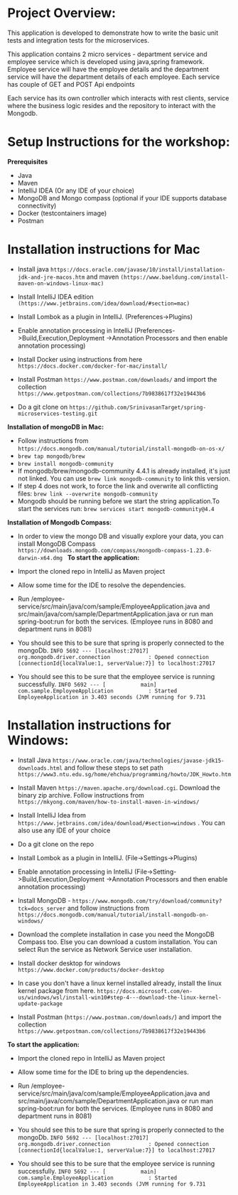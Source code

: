 # Project Overview:

This application is developed to demonstrate how to write the basic unit tests and integration tests for the microservices.

This application contains 2 micro services - department service and employee service which is developed using java,spring framework.
Employee service will have the employee details and the department service will have the department details of each employee. Each service has couple of GET and POST Api endpoints

Each service has its own controller which interacts with rest clients, service where the business logic resides and the repository to interact with the Mongodb.

# Setup Instructions for the workshop:

**Prerequisites**
*  Java
*  Maven
*  IntelliJ IDEA (Or any IDE of your choice)
*  MongoDB and Mongo compass (optional if your IDE supports database connectivity)
*  Docker (testcontainers image)
*  Postman

# Installation instructions for Mac

*  Install java `https://docs.oracle.com/javase/10/install/installation-jdk-and-jre-macos.htm` and maven `(https://www.baeldung.com/install-maven-on-windows-linux-mac)`

*  Install IntelliJ IDEA edition `(https://www.jetbrains.com/idea/download/#section=mac)`

*  Install Lombok as a plugin in IntelliJ. (Preferences->Plugins)

*  Enable annotation processing in IntelliJ (Preferences->Build,Execution,Deployment ->Annotation Processors and then enable annotation processing)

*  Install Docker using instructions from here `https://docs.docker.com/docker-for-mac/install/`

*  Install Postman `https://www.postman.com/downloads/` and import the collection `https://www.getpostman.com/collections/7b9838617f32e19443b6`

*  Do a git clone on `https://github.com/SrinivasanTarget/spring-microservices-testing.git`

**Installation of mongoDB in Mac:**

*  Follow instructions from `https://docs.mongodb.com/manual/tutorial/install-mongodb-on-os-x/`
*  `brew tap mongodb/brew`
*  `brew install mongodb-community`
*  If mongodb/brew/mongodb-community 4.4.1 is already installed, it's just not linked. You can use `brew link mongodb-community` to link this version.
*  If step 4 does not work, to force the link and overwrite all conflicting files: `brew link --overwrite mongodb-community`
*  Mongodb should be running before we start the string application.To start the services run: `brew services start mongodb-community@4.4`

**Installation of Mongodb Compass:**
*  In order to view the mongo DB and visually explore your data, you can install MongoDB Compass
`https://downloads.mongodb.com/compass/mongodb-compass-1.23.0-darwin-x64.dmg
`
**To start the application:**
*  Import the cloned repo in IntelliJ as Maven project
*  Allow some time for the IDE to resolve the dependencies.
*  Run /employee-service/src/main/java/com/sample/EmployeeApplication.java and src/main/java/com/sample/DepartmentApplication.java or run man spring-boot:run for both the services.  (Employee runs in 8080 and department runs in 8081)

*  You should see this to be sure that spring is properly connected to the mongoDb. 
`INFO 5692 --- [localhost:27017] org.mongodb.driver.connection            : Opened connection [connectionId{localValue:1, serverValue:7}] to localhost:27017
`
*  You should see this to be sure that the employee service is running successfully. 
`INFO 5692 --- [           main] com.sample.EmployeeApplication           : Started EmployeeApplication in 3.403 seconds (JVM running for 9.731
`


# Installation instructions for Windows:

*  Install Java `https://www.oracle.com/java/technologies/javase-jdk15-downloads.html`
and follow these steps to set path `https://www3.ntu.edu.sg/home/ehchua/programming/howto/JDK_Howto.htm` 

*  Install Maven `https://maven.apache.org/download.cgi`. Download the binary zip archive.
Follow instructions from `https://mkyong.com/maven/how-to-install-maven-in-windows/`

*  Install IntelliJ Idea from `https://www.jetbrains.com/idea/download/#section=windows` . You can also use any IDE of your choice
*  Do a git clone on the repo
*  Install Lombok as a plugin in IntelliJ. (File->Settings->Plugins)
*  Enable annotation processing in IntelliJ (File->Setting->Build,Execution,Deployment ->Annotation Processors and then enable annotation processing)

*  Install MongoDB - `https://www.mongodb.com/try/download/community?tck=docs_server` and follow instructions from `https://docs.mongodb.com/manual/tutorial/install-mongodb-on-windows/`
*  Download the complete installation in case you need the MongoDB Compass too. Else you can download a custom installation. You can select Run the service as Network Service user installation.

*  Install docker desktop for windows `https://www.docker.com/products/docker-desktop`
*  In case you don't have a linux kernel installed already, install the linux kernel package from here.
`https://docs.microsoft.com/en-us/windows/wsl/install-win10#step-4---download-the-linux-kernel-update-package`

*  Install Postman (`https://www.postman.com/downloads/`) and import the collection `https://www.getpostman.com/collections/7b9838617f32e19443b6`


**To start the application:**
*  Import the cloned repo in IntelliJ as Maven project
*  Allow some time for the IDE to bring up the dependencies.
*  Run /employee-service/src/main/java/com/sample/EmployeeApplication.java and src/main/java/com/sample/DepartmentApplication.java or run man spring-boot:run for both the services.  (Employee runs in 8080 and department runs in 8081)

*  You should see this to be sure that spring is properly connected to the mongoDb. 
`INFO 5692 --- [localhost:27017] org.mongodb.driver.connection            : Opened connection [connectionId{localValue:1, serverValue:7}] to localhost:27017
`
*  You should see this to be sure that the employee service is running successfully. 
`INFO 5692 --- [           main] com.sample.EmployeeApplication           : Started EmployeeApplication in 3.403 seconds (JVM running for 9.731
`

